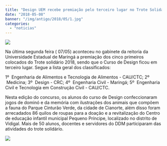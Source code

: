 ```yaml
---
title: "Design UEM recebe premiação pelo terceiro lugar no Trote Solidário 2018"
date: "2018-05-08"
banner: "/img/antigo/2018/05/1.jpg"
categories: 
  - "noticias"
---
```


[![](/img/antigo/2018/05/1-632x409.jpg)](/img/antigo/2018/05/1.jpg)

Na última segunda feira ( 07/05) aconteceu no gabinete da reitoria da Universidade Estadual de Maringá a premiação dos cinco primeiros colocados do Trote solidário 2018, sendo que o Curso de Design ficou em terceiro lugar. Segue a lista geral dos classificados:

1º  Engenharia de Alimentos e Tecnologia de Alimentos - CAU/CTC;
2º  Medicina;
3º  Design - CRC;
4º  Engenharia Civil - Maringá;
5º  Engenharia Civil e Tecnologia em Construção Civil - CAU/CTC.

Nesta edição do concurso, os alunos do curso de Design confeccionaram jogos de dominó e da memória com ilustrações dos animais que compõem a fauna do Parque Cinturão Verde, da cidade de Cianorte, além disso foram arrecadados 86 quilos de roupas para a doação e a revitalização do Centro de educação infantil municipal Pequeno Príncipe, localizado no distrito de Vidigal. Mais de 50 alunos, docentes e servidores do DDM participaram das atividades do trote solidário.

[![](/img/antigo/2018/05/2-632x421.jpg)](/img/antigo/2018/05/2.jpg)

